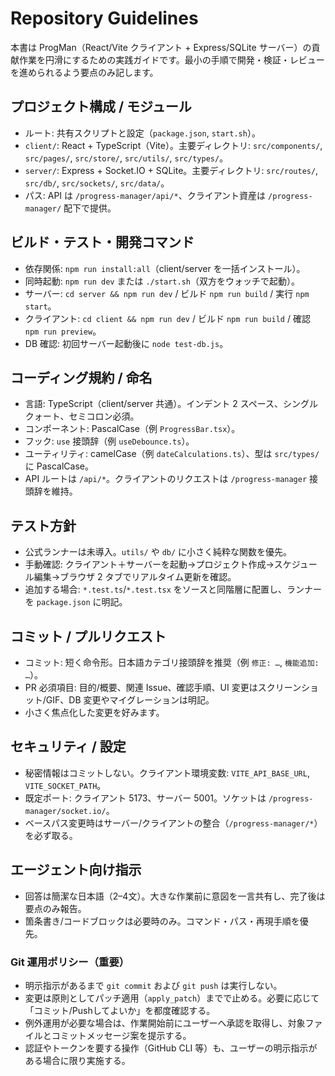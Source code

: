 # Repository Guidelines

本書は ProgMan（React/Vite クライアント + Express/SQLite サーバー）の貢献作業を円滑にするための実践ガイドです。最小の手順で開発・検証・レビューを進められるよう要点のみ記します。

## プロジェクト構成 / モジュール
- ルート: 共有スクリプトと設定（`package.json`, `start.sh`）。
- `client/`: React + TypeScript（Vite）。主要ディレクトリ: `src/components/`, `src/pages/`, `src/store/`, `src/utils/`, `src/types/`。
- `server/`: Express + Socket.IO + SQLite。主要ディレクトリ: `src/routes/`, `src/db/`, `src/sockets/`, `src/data/`。
- パス: API は `/progress-manager/api/*`、クライアント資産は `/progress-manager/` 配下で提供。

## ビルド・テスト・開発コマンド
- 依存関係: `npm run install:all`（client/server を一括インストール）。
- 同時起動: `npm run dev` または `./start.sh`（双方をウォッチで起動）。
- サーバー: `cd server && npm run dev` / ビルド `npm run build` / 実行 `npm start`。
- クライアント: `cd client && npm run dev` / ビルド `npm run build` / 確認 `npm run preview`。
- DB 確認: 初回サーバー起動後に `node test-db.js`。

## コーディング規約 / 命名
- 言語: TypeScript（client/server 共通）。インデント 2 スペース、シングルクォート、セミコロン必須。
- コンポーネント: PascalCase（例 `ProgressBar.tsx`）。
- フック: `use` 接頭辞（例 `useDebounce.ts`）。
- ユーティリティ: camelCase（例 `dateCalculations.ts`）、型は `src/types/` に PascalCase。
- API ルートは `/api/*`。クライアントのリクエストは `/progress-manager` 接頭辞を維持。

## テスト方針
- 公式ランナーは未導入。`utils/` や `db/` に小さく純粋な関数を優先。
- 手動確認: クライアント＋サーバーを起動→プロジェクト作成→スケジュール編集→ブラウザ 2 タブでリアルタイム更新を確認。
- 追加する場合: `*.test.ts`/`*.test.tsx` をソースと同階層に配置し、ランナーを `package.json` に明記。

## コミット / プルリクエスト
- コミット: 短く命令形。日本語カテゴリ接頭辞を推奨（例 `修正: …`, `機能追加: …`）。
- PR 必須項目: 目的/概要、関連 Issue、確認手順、UI 変更はスクリーンショット/GIF、DB 変更やマイグレーションは明記。
- 小さく焦点化した変更を好みます。

## セキュリティ / 設定
- 秘密情報はコミットしない。クライアント環境変数: `VITE_API_BASE_URL`, `VITE_SOCKET_PATH`。
- 既定ポート: クライアント 5173、サーバー 5001。ソケットは `/progress-manager/socket.io/`。
- ベースパス変更時はサーバー/クライアントの整合（`/progress-manager/*`）を必ず取る。

## エージェント向け指示
- 回答は簡潔な日本語（2–4文）。大きな作業前に意図を一言共有し、完了後は要点のみ報告。
- 箇条書き/コードブロックは必要時のみ。コマンド・パス・再現手順を優先。

### Git 運用ポリシー（重要）
- 明示指示があるまで `git commit` および `git push` は実行しない。
- 変更は原則としてパッチ適用（`apply_patch`）までで止める。必要に応じて「コミット/Pushしてよいか」を都度確認する。
- 例外運用が必要な場合は、作業開始前にユーザーへ承認を取得し、対象ファイルとコミットメッセージ案を提示する。
- 認証やトークンを要する操作（GitHub CLI 等）も、ユーザーの明示指示がある場合に限り実施する。
